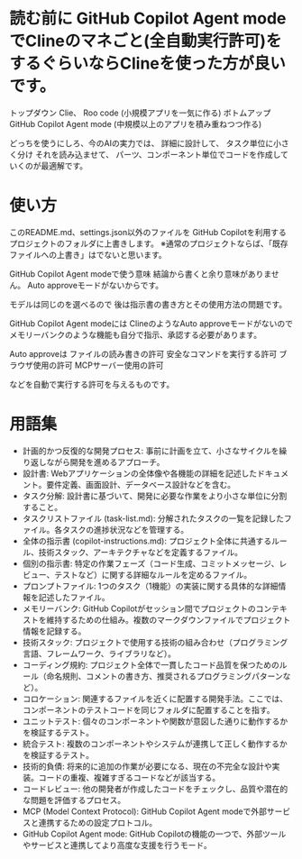 # 読む前に GitHub Copilot Agent modeでClineのマネごと(全自動実行許可)をするぐらいならClineを使った方が良いです。

トップダウン Clie、 Roo code (小規模アプリを一気に作る)
ボトムアップ GitHub Copilot Agent mode (中規模以上のアプリを積み重ねつつ作る)

どっちを使うにしろ、今のAIの実力では、
詳細に設計して、
タスク単位に小さく分け
それを読み込ませて、
パーツ、コンポーネント単位でコードを作成していくのが最適解です。



# 使い方

このREADME.md、settings.json以外のファイルを
GitHub Copilotを利用するプロジェクトのフォルダに上書きします。
※通常のプロジェクトならば、「既存ファイルへの上書き」はでないと思います。

GitHub Copilot Agent modeで使う意味
結論から書くと余り意味がありません。
Auto approveモードがないからです。

モデルは同じのを選べるので
後は指示書の書き方とその使用方法の問題です。

GitHub Copilot Agent modeには
ClineのようなAuto approveモードがないので
メモリーバンクのような機能も自分で指示、承認する必要があります。

Auto approveは
ファイルの読み書きの許可
安全なコマンドを実行する許可
ブラウザ使用の許可
MCPサーバー使用の許可

などを自動で実行する許可を与えるものです。



# 用語集

* 計画的かつ反復的な開発プロセス: 事前に計画を立て、小さなサイクルを繰り返しながら開発を進めるアプローチ。
* 設計書: Webアプリケーションの全体像や各機能の詳細を記述したドキュメント。要件定義、画面設計、データベース設計などを含む。
* タスク分解: 設計書に基づいて、開発に必要な作業をより小さな単位に分割すること。
* タスクリストファイル (task-list.md): 分解されたタスクの一覧を記録したファイル。各タスクの進捗状況などを管理する。
* 全体の指示書 (copilot-instructions.md): プロジェクト全体に共通するルール、技術スタック、アーキテクチャなどを定義するファイル。
* 個別の指示書: 特定の作業フェーズ（コード生成、コミットメッセージ、レビュー、テストなど）に関する詳細なルールを定めるファイル。
* プロンプトファイル: 1つのタスク（1機能）の実装に関する具体的な詳細情報を記述したファイル。
* メモリーバンク: GitHub Copilotがセッション間でプロジェクトのコンテキストを維持するための仕組み。複数のマークダウンファイルでプロジェクト情報を記録する。
* 技術スタック: プロジェクトで使用する技術の組み合わせ（プログラミング言語、フレームワーク、ライブラリなど）。
* コーディング規約: プロジェクト全体で一貫したコード品質を保つためのルール（命名規則、コメントの書き方、推奨されるプログラミングパターンなど）。
* コロケーション: 関連するファイルを近くに配置する開発手法。ここでは、コンポーネントのテストコードを同じフォルダに配置することを指す。
* ユニットテスト: 個々のコンポーネントや関数が意図した通りに動作するかを検証するテスト。
* 統合テスト: 複数のコンポーネントやシステムが連携して正しく動作するかを検証するテスト。
* 技術的負債: 将来的に追加の作業が必要になる、現在の不完全な設計や実装。コードの重複、複雑すぎるコードなどが該当する。
* コードレビュー: 他の開発者が作成したコードをチェックし、品質や潜在的な問題を評価するプロセス。
* MCP (Model Context Protocol): GitHub Copilot Agent modeで外部サービスと連携するための設定プロトコル。
* GitHub Copilot Agent mode: GitHub Copilotの機能の一つで、外部ツールやサービスと連携してより高度な支援を行うモード。


